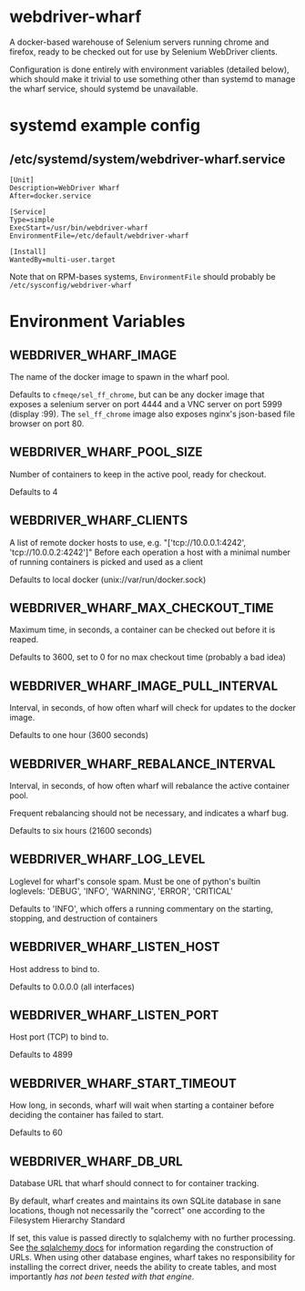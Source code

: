 webdriver-wharf
===============

A docker-based warehouse of Selenium servers running chrome and firefox,
ready to be checked out for use by Selenium WebDriver clients.

Configuration is done entirely with environment variables (detailed below),
which should make it trivial to use something other than systemd to manage
the wharf service, should systemd be unavailable.

systemd example config
======================

/etc/systemd/system/webdriver-wharf.service
-------------------------------------------

```
[Unit]
Description=WebDriver Wharf
After=docker.service

[Service]
Type=simple
ExecStart=/usr/bin/webdriver-wharf
EnvironmentFile=/etc/default/webdriver-wharf

[Install]
WantedBy=multi-user.target
```

Note that on RPM-bases systems, `EnvironmentFile` should probably be
`/etc/sysconfig/webdriver-wharf`

Environment Variables
=====================

WEBDRIVER_WHARF_IMAGE
---------------------

The name of the docker image to spawn in the wharf pool.

Defaults to `cfmeqe/sel_ff_chrome`, but can be any docker image that exposes a selenium
server on port 4444 and a VNC server on port 5999 (display :99). The `sel_ff_chrome`
image also exposes nginx's json-based file browser on port 80.

WEBDRIVER_WHARF_POOL_SIZE
-------------------------

Number of containers to keep in the active pool, ready for checkout.

Defaults to 4

WEBDRIVER_WHARF_CLIENTS
-------------------------

A list of remote docker hosts to use, e.g. "['tcp://10.0.0.1:4242', 'tcp://10.0.0.2:4242']"
Before each operation a host with a minimal number of running containers is picked and
used as a client

Defaults to local docker (unix://var/run/docker.sock)

WEBDRIVER_WHARF_MAX_CHECKOUT_TIME
---------------------------------

Maximum time, in seconds, a container can be checked out before it is reaped.

Defaults to 3600, set to 0 for no max checkout time (probably a bad idea)

WEBDRIVER_WHARF_IMAGE_PULL_INTERVAL
-----------------------------------

Interval, in seconds, of how often wharf will check for updates to the docker image.

Defaults to one hour (3600 seconds)

WEBDRIVER_WHARF_REBALANCE_INTERVAL
----------------------------------

Interval, in seconds, of how often wharf will rebalance the active container pool.

Frequent rebalancing should not be necessary, and indicates a wharf bug.

Defaults to six hours (21600 seconds)

WEBDRIVER_WHARF_LOG_LEVEL
-------------------------

Loglevel for wharf's console spam. Must be one of python's builtin loglevels:
'DEBUG', 'INFO', 'WARNING', 'ERROR', 'CRITICAL'

Defaults to 'INFO', which offers a running commentary on the starting, stopping,
and destruction of containers

WEBDRIVER_WHARF_LISTEN_HOST
---------------------------

Host address to bind to.

Defaults to 0.0.0.0 (all interfaces)

WEBDRIVER_WHARF_LISTEN_PORT
---------------------------

Host port (TCP) to bind to.

Defaults to 4899

WEBDRIVER_WHARF_START_TIMEOUT
-----------------------------

How long, in seconds, wharf will wait when starting a container before deciding
the container has failed to start.

Defaults to 60

WEBDRIVER_WHARF_DB_URL
----------------------

Database URL that wharf should connect to for container tracking.

By default, wharf creates and maintains its own SQLite database in sane locations,
though not necessarily the "correct" one according to the Filesystem Hierarchy Standard

If set, this value is passed directly to sqlalchemy with no further processing.
See [the sqlalchemy docs](http://docs.sqlalchemy.org/en/rel_1_0/core/engines.html#database-urls)
for information regarding the construction of URLs. When using other database engines,
wharf takes no responsibility for installing the correct driver, needs the ability to
create tables, and most importantly *has not been tested with that engine*.
